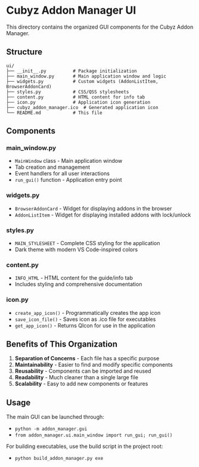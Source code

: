 # Cubyz Addon Manager UI

This directory contains the organized GUI components for the Cubyz Addon Manager.

## Structure

```
ui/
├── __init__.py          # Package initialization
├── main_window.py       # Main application window and logic
├── widgets.py           # Custom widgets (AddonListItem, BrowserAddonCard)
├── styles.py            # CSS/QSS stylesheets
├── content.py           # HTML content for info tab
├── icon.py              # Application icon generation
├── cubyz_addon_manager.ico  # Generated application icon
└── README.md            # This file
```

## Components

### main_window.py
- `MainWindow` class - Main application window
- Tab creation and management
- Event handlers for all user interactions
- `run_gui()` function - Application entry point

### widgets.py
- `BrowserAddonCard` - Widget for displaying addons in the browser
- `AddonListItem` - Widget for displaying installed addons with lock/unlock

### styles.py
- `MAIN_STYLESHEET` - Complete CSS styling for the application
- Dark theme with modern VS Code-inspired colors

### content.py
- `INFO_HTML` - HTML content for the guide/info tab
- Includes styling and comprehensive documentation

### icon.py
- `create_app_icon()` - Programmatically creates the app icon
- `save_icon_file()` - Saves icon as .ico file for executables
- `get_app_icon()` - Returns QIcon for use in the application

## Benefits of This Organization

1. **Separation of Concerns** - Each file has a specific purpose
2. **Maintainability** - Easier to find and modify specific components
3. **Reusability** - Components can be imported and reused
4. **Readability** - Much cleaner than a single large file
5. **Scalability** - Easy to add new components or features

## Usage

The main GUI can be launched through:
- `python -m addon_manager.gui`
- `from addon_manager.ui.main_window import run_gui; run_gui()`

For building executables, use the build script in the project root:
- `python build_addon_manager.py exe`
